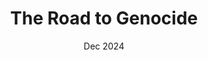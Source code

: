---
locale: en
title: The Road to Genocide
description: How incitement from Israeli leaders led directly and deliberately to the continuing genocide of Palestinians in Gaza.
intent: Intent
titleWithHighlight: the road to <strong>genocide</strong>
chapters: Chapters
intro: Intro
starvation: Starvation
infrastructure: Infrastructure
displacement: Displacement
civilianHarm: Civilian Harm
end: Conclusion
about: About
producedBy: Produced By
visualizingPalestine: Visualizing Palestine
sources: Sources
sourcesDescription: You can view the full database of <a href="https://intent.law4palestine.org/">hundreds of genocidal statements</a> used in this piece, which were collected by <a href="https://law4palestine.org/">Law for Palestine</a>. Find all other sources for this story at <a href="http://bit.ly/road-to-genocide">bit.ly/road-to-genocide</a>.
aboutVP: Visualizing Palestine uses data and research to visually communicate Palestinian experiences to provoke narrative change.
aboutVP2: VP envisions a liberated future for Palestinians in a world free from oppression. <a href="https://visualizingpalestine.org/">Learn more</a>
date: Dec 2024
share: Share
takeAction: Take Action
facebook: Facebook
twitter: Twitter
email: Email
whatsApp: WhatsApp
reddit: Reddit
telegram: Telegram
linkedIn: LinkedIn
copyToClipboard: Copy to clipboard
copied: Copied!
couldNotCopy: Could not copy
---